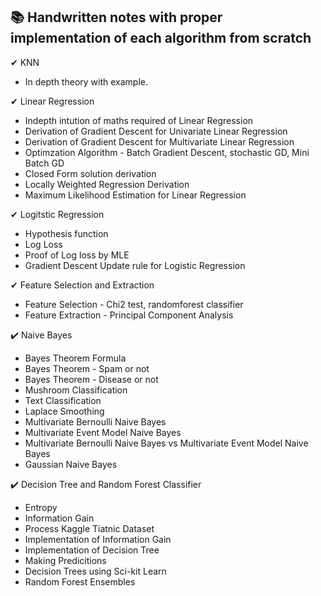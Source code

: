 ##  📚 Handwritten notes with proper implementation of each algorithm from scratch 
 ✔ KNN 
 - In depth theory with example.
 
 ✔ Linear Regression
-  Indepth intution of maths required of Linear Regression
-  Derivation of Gradient Descent for Univariate Linear Regression
-  Derivation of Gradient Descent for Multivariate Linear Regression
-  Optimzation Algorithm - Batch Gradient Descent, stochastic GD, Mini Batch GD
-  Closed Form solution derivation 
-  Locally Weighted Regression Derivation 
-  Maximum Likelihood Estimation for Linear Regression

✔ Logitstic Regression 
- Hypothesis function
-  Log Loss
-  Proof of Log loss by MLE
-  Gradient Descent Update rule for Logistic Regression

✔ Feature Selection and Extraction
- Feature Selection - Chi2 test, randomforest classifier
- Feature Extraction - Principal Component Analysis 

✔️ Naive Bayes
- Bayes Theorem Formula 
- Bayes Theorem - Spam or not
- Bayes Theorem - Disease or not
- Mushroom Classification
- Text Classification
- Laplace Smoothing
- Multivariate Bernoulli Naive Bayes
- Multivariate Event Model Naive Bayes
-  Multivariate Bernoulli Naive Bayes vs Multivariate Event Model Naive Bayes
-  Gaussian Naive Bayes

✔️ Decision Tree and Random Forest Classifier
- Entropy
- Information Gain
- Process Kaggle Tiatnic Dataset 
- Implementation of Information Gain
- Implementation of Decision Tree
- Making Predicitions
- Decision Trees using Sci-kit Learn
- Random Forest Ensembles
